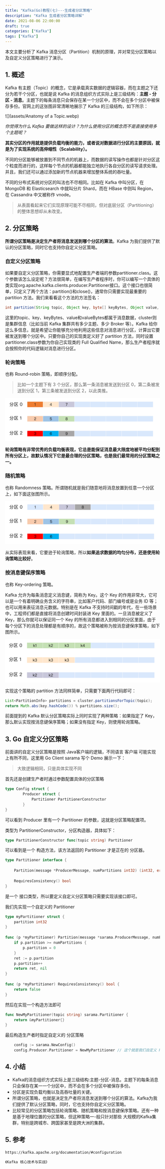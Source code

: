 ```yaml
---
title: "Kafka(Go)教程(七)---生成者分区策略"
description: "Kafka 生成者分区策略详解"
date: 2021-08-06 22:00:00
draft: true
categories: ["Kafka"]
tags: ["Kafka"]
---
```


本文主要分析了 Kafka 消息分区（Partition）机制的原理，并对常见分区策略以及自定义分区策略进行了演示。

<!--more-->

## 1. 概述

 Kafka 有主题（Topic）的概念，它是承载真实数据的逻辑容器，而在主题之下还分为若干个分区，也就是说 Kafka 的消息组织方式实际上是三级结构：**主题 - 分区 - 消息**。主题下的每条消息只会保存在某一个分区中，而不会在多个分区中被保存多份。官网上的这张图非常清晰地展示了 Kafka 的三级结构，如下所示：

![](assets/Anatomy of a Topic.webp)

*你觉得为什么 Kafka 要做这样的设计？为什么使用分区的概念而不是直接使用多个主题呢？*

**其实分区的作用就是提供负载均衡的能力，或者说对数据进行分区的主要原因，就是为了实现系统的高伸缩性（Scalability）。**

不同的分区能够被放置到不同节点的机器上，而数据的读写操作也都是针对分区这个粒度而进行的，这样每个节点的机器都能独立地执行各自分区的读写请求处理。并且，我们还可以通过添加新的节点机器来增加整体系统的吞吐量。

不同的分布式系统对分区的叫法也不尽相同。比如在 Kafka 中叫分区，在 MongoDB 和 Elasticsearch 中就叫分片 Shard，而在 HBase 中则叫 Region，在 Cassandra 中又被称作 vnode。

> 从表面看起来它们实现原理可能不尽相同，但对底层分区（Partitioning）的整体思想却从未改变。



## 2. 分区策略

**所谓分区策略是决定生产者将消息发送到哪个分区的算法**。Kafka 为我们提供了默认的分区策略，同时它也支持你自定义分区策略。

### 自定义分区策略

如果要自定义分区策略，你需要显式地配置生产者端的参数partitioner.class。这个参数该怎么设定呢？方法很简单，在编写生产者程序时，你可以编写一个具体的类实现org.apache.kafka.clients.producer.Partitioner接口。这个接口也很简单，只定义了两个方法：partition()和close()，通常你只需要实现最重要的 partition 方法。我们来看看这个方法的方法签名：

```java
int partition(String topic, Object key, byte[] keyBytes, Object value, byte[] valueBytes, Cluster cluster);
```

这里的topic、key、keyBytes、value和valueBytes都属于消息数据，cluster则是集群信息（比如当前 Kafka 集群共有多少主题、多少 Broker 等）。Kafka 给你这么多信息，就是希望让你能够充分地利用这些信息对消息进行分区，计算出它要被发送到哪个分区中。只要你自己的实现类定义好了 partition 方法，同时设置partitioner.class参数为你自己实现类的 Full Qualified Name，那么生产者程序就会按照你的代码逻辑对消息进行分区。



### 轮询策略

也称 Round-robin 策略，即顺序分配。

> 比如一个主题下有 3 个分区，那么第一条消息被发送到分区 0，第二条被发送到分区 1，第三条被发送到分区 2，以此类推。

![](assets/Round-robin.webp)

**轮询策略有非常优秀的负载均衡表现，它总是能保证消息最大限度地被平均分配到所有分区上，故默认情况下它是最合理的分区策略，也是我们最常用的分区策略之一。**



### 随机策略

也称 Randomness 策略。所谓随机就是我们随意地将消息放置到任意一个分区上，如下面这张图所示。

![](assets/Randomness.webp)

从实际表现来看，它要逊于轮询策略，所以**如果追求数据的均匀分布，还是使用轮询策略比较好**。



### 按消息键保序策略

也称 Key-ordering 策略。

Kafka 允许为每条消息定义消息键，简称为 Key。这个 Key 的作用非常大，它可以是一个有着明确业务含义的字符串，比如客户代码、部门编号或是业务 ID 等；也可以用来表征消息元数据。特别是在 Kafka 不支持时间戳的年代，在一些场景中，工程师们都是直接将消息创建时间封装进 Key 里面的。一旦消息被定义了 Key，那么你就可以保证同一个 Key 的所有消息都进入到相同的分区里面，由于每个分区下的消息处理都是有顺序的，故这个策略被称为按消息键保序策略，如下图所示。

![](assets/Key-ordering.webp)

实现这个策略的 partition 方法同样简单，只需要下面两行代码即可：

```java
List<PartitionInfo> partitions = cluster.partitionsForTopic(topic);
return Math.abs(key.hashCode()) % partitions.size();
```

前面提到的 Kafka 默认分区策略实际上同时实现了两种策略：如果指定了 Key，那么默认实现按消息键保序策略；如果没有指定 Key，则使用轮询策略。



## 3. Go 自定义分区策略

前面讲的自定义分区策略是按照 Java客户端的逻辑，不同语言 客户端 可能实现上有所不同，这里用 Go Client sarama 写个 Demo 展示一下：

> 大致逻辑相同，只是具体实现不同

首先还是创建生产者时通过参数配置具体的分区策略

```go
type Config struct {
    	Producer struct {
			Partitioner PartitionerConstructor
        }
}
```

可以看到 Producer 里有一个 Partitioner 的参数，这就是分区策略配置项。

类型为 PartitionerConstructor，分区构造器，具体如下：

```go
type PartitionerConstructor func(topic string) Partitioner
```

可以看到是一个 构造方法，该方法返回的 Partitioner 才是正在的 分区器。

```go
type Partitioner interface {

	Partition(message *ProducerMessage, numPartitions int32) (int32, error)

	RequiresConsistency() bool
}
```

是一个 接口类型，所以要定义自定义分区策略只需要实现该接口即可。





我们先实现一个自定义的 Partitioner

```go
type myPartitioner struct {
	partition int32
}

func (p *myPartitioner) Partition(message *sarama.ProducerMessage, numPartitions int32) (int32, error) {
	if p.partition >= numPartitions {
		p.partition = 0
	}
	ret := p.partition
	p.partition++
	return ret, nil
}

func (p *myPartitioner) RequiresConsistency() bool {
	return false
}
```

然后在实现一个构造方法即可

```go
func NewMyPartitioner(topic string) sarama.Partitioner {
	return &myPartitioner{}
}
```

最后构造生产者时指定自定义的 分区策略

```go
	config := sarama.NewConfig()
	config.Producer.Partitioner = NewMyPartitioner // 这个就是我们自定义 Partitioner 的构造方法
```







## 4. 小结

* Kafka的消息组织方式实际上是三级结构:主题-分区-消息。主题下的每条消息只会保存在某一一个分区中，而不会在多个分区中被保存多份。
* 分区是实现负载均衡以及高吞吐量的关键。
* 所谓分区策略，也就是决定生产者将消息发送到哪个分区的算法。Kafka为我们提供了默认分区策略，同时，它也支持你自定义分区策略。
* 比较常见的分区策略包括轮询策略、随机策略和按消息键保序策略。还有一种是基于地理位置的分区策略，但这种策略一-般只针对那些 大规模的Kafka集群，特别是跨城市、跨国家甚至是跨大洲的集群。





## 5. 参考

`https://kafka.apache.org/documentation/#configuration`

`《Kafka 核心技术与实战》`





[kafka-config-params]:https://github.com/lixd/blog/raw/master/images/kafka/kafka-config-params.png